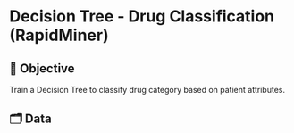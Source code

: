 # Decision Tree - Drug Classification (RapidMiner)
##  🎯 Objective 
Train a Decision Tree to classify drug category based on patient attributes.
##  🗂 Data


